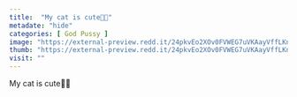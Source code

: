 ```yaml
---
title:  "My cat is cute🙊😼"
metadate: "hide"
categories: [ God Pussy ]
image: "https://external-preview.redd.it/24pkvEo2XOv0FVWEG7uVKAayVffLKnhl4WCZzh2vNaY.jpg?auto=webp&s=bcaf7a872a24669ccf1b684b0619bf31bf6dc21d"
thumb: "https://external-preview.redd.it/24pkvEo2XOv0FVWEG7uVKAayVffLKnhl4WCZzh2vNaY.jpg?width=1080&crop=smart&auto=webp&s=dc4156b9a0ee118780501d3961418bf0aa289e0d"
visit: ""
---
```

My cat is cute🙊😼

